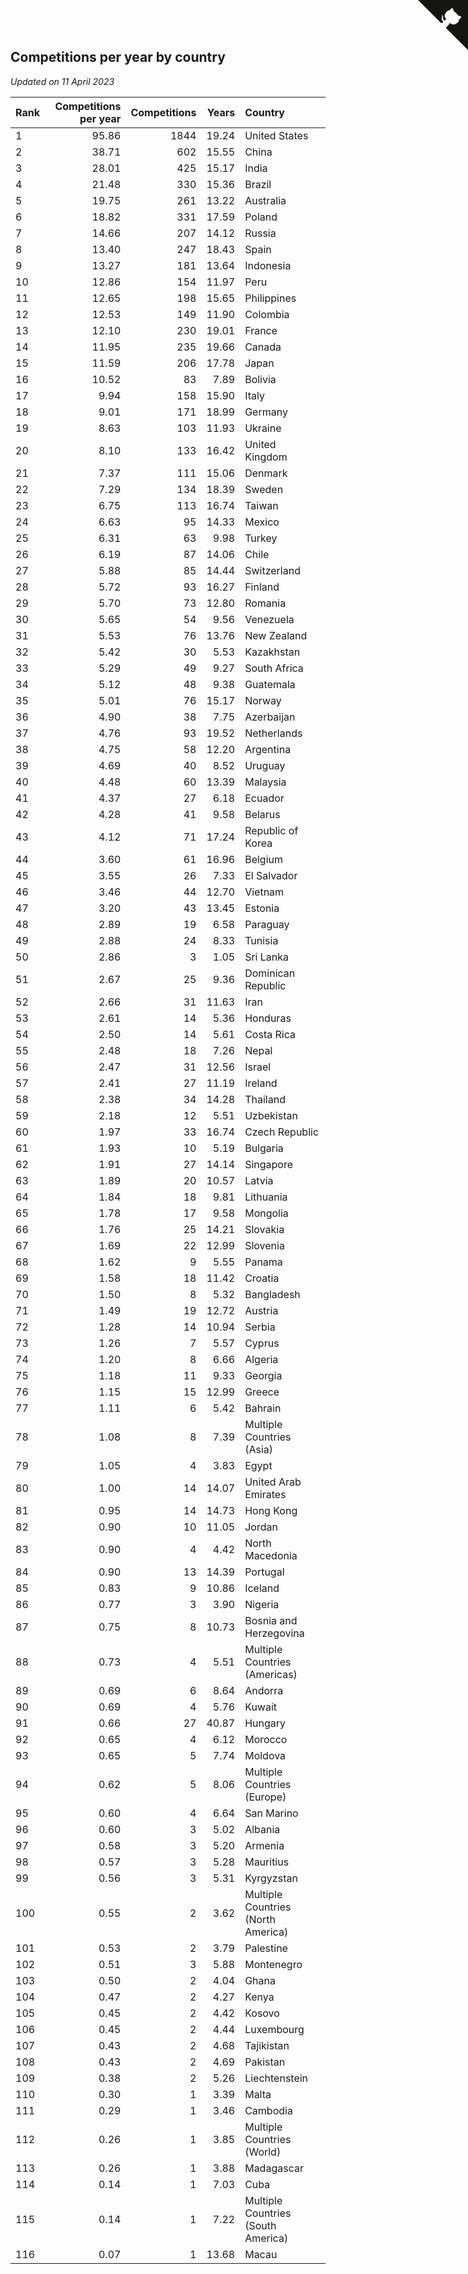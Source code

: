 ## Competitions per year by country

*Updated on 11 April 2023*

| Rank | Competitions per year | Competitions | Years | Country |
| :--- | ---: | ---: | ---: | :--- |
| 1 | 95.86 | 1844 | 19.24 | United States |
| 2 | 38.71 | 602 | 15.55 | China |
| 3 | 28.01 | 425 | 15.17 | India |
| 4 | 21.48 | 330 | 15.36 | Brazil |
| 5 | 19.75 | 261 | 13.22 | Australia |
| 6 | 18.82 | 331 | 17.59 | Poland |
| 7 | 14.66 | 207 | 14.12 | Russia |
| 8 | 13.40 | 247 | 18.43 | Spain |
| 9 | 13.27 | 181 | 13.64 | Indonesia |
| 10 | 12.86 | 154 | 11.97 | Peru |
| 11 | 12.65 | 198 | 15.65 | Philippines |
| 12 | 12.53 | 149 | 11.90 | Colombia |
| 13 | 12.10 | 230 | 19.01 | France |
| 14 | 11.95 | 235 | 19.66 | Canada |
| 15 | 11.59 | 206 | 17.78 | Japan |
| 16 | 10.52 | 83 | 7.89 | Bolivia |
| 17 | 9.94 | 158 | 15.90 | Italy |
| 18 | 9.01 | 171 | 18.99 | Germany |
| 19 | 8.63 | 103 | 11.93 | Ukraine |
| 20 | 8.10 | 133 | 16.42 | United Kingdom |
| 21 | 7.37 | 111 | 15.06 | Denmark |
| 22 | 7.29 | 134 | 18.39 | Sweden |
| 23 | 6.75 | 113 | 16.74 | Taiwan |
| 24 | 6.63 | 95 | 14.33 | Mexico |
| 25 | 6.31 | 63 | 9.98 | Turkey |
| 26 | 6.19 | 87 | 14.06 | Chile |
| 27 | 5.88 | 85 | 14.44 | Switzerland |
| 28 | 5.72 | 93 | 16.27 | Finland |
| 29 | 5.70 | 73 | 12.80 | Romania |
| 30 | 5.65 | 54 | 9.56 | Venezuela |
| 31 | 5.53 | 76 | 13.76 | New Zealand |
| 32 | 5.42 | 30 | 5.53 | Kazakhstan |
| 33 | 5.29 | 49 | 9.27 | South Africa |
| 34 | 5.12 | 48 | 9.38 | Guatemala |
| 35 | 5.01 | 76 | 15.17 | Norway |
| 36 | 4.90 | 38 | 7.75 | Azerbaijan |
| 37 | 4.76 | 93 | 19.52 | Netherlands |
| 38 | 4.75 | 58 | 12.20 | Argentina |
| 39 | 4.69 | 40 | 8.52 | Uruguay |
| 40 | 4.48 | 60 | 13.39 | Malaysia |
| 41 | 4.37 | 27 | 6.18 | Ecuador |
| 42 | 4.28 | 41 | 9.58 | Belarus |
| 43 | 4.12 | 71 | 17.24 | Republic of Korea |
| 44 | 3.60 | 61 | 16.96 | Belgium |
| 45 | 3.55 | 26 | 7.33 | El Salvador |
| 46 | 3.46 | 44 | 12.70 | Vietnam |
| 47 | 3.20 | 43 | 13.45 | Estonia |
| 48 | 2.89 | 19 | 6.58 | Paraguay |
| 49 | 2.88 | 24 | 8.33 | Tunisia |
| 50 | 2.86 | 3 | 1.05 | Sri Lanka |
| 51 | 2.67 | 25 | 9.36 | Dominican Republic |
| 52 | 2.66 | 31 | 11.63 | Iran |
| 53 | 2.61 | 14 | 5.36 | Honduras |
| 54 | 2.50 | 14 | 5.61 | Costa Rica |
| 55 | 2.48 | 18 | 7.26 | Nepal |
| 56 | 2.47 | 31 | 12.56 | Israel |
| 57 | 2.41 | 27 | 11.19 | Ireland |
| 58 | 2.38 | 34 | 14.28 | Thailand |
| 59 | 2.18 | 12 | 5.51 | Uzbekistan |
| 60 | 1.97 | 33 | 16.74 | Czech Republic |
| 61 | 1.93 | 10 | 5.19 | Bulgaria |
| 62 | 1.91 | 27 | 14.14 | Singapore |
| 63 | 1.89 | 20 | 10.57 | Latvia |
| 64 | 1.84 | 18 | 9.81 | Lithuania |
| 65 | 1.78 | 17 | 9.58 | Mongolia |
| 66 | 1.76 | 25 | 14.21 | Slovakia |
| 67 | 1.69 | 22 | 12.99 | Slovenia |
| 68 | 1.62 | 9 | 5.55 | Panama |
| 69 | 1.58 | 18 | 11.42 | Croatia |
| 70 | 1.50 | 8 | 5.32 | Bangladesh |
| 71 | 1.49 | 19 | 12.72 | Austria |
| 72 | 1.28 | 14 | 10.94 | Serbia |
| 73 | 1.26 | 7 | 5.57 | Cyprus |
| 74 | 1.20 | 8 | 6.66 | Algeria |
| 75 | 1.18 | 11 | 9.33 | Georgia |
| 76 | 1.15 | 15 | 12.99 | Greece |
| 77 | 1.11 | 6 | 5.42 | Bahrain |
| 78 | 1.08 | 8 | 7.39 | Multiple Countries (Asia) |
| 79 | 1.05 | 4 | 3.83 | Egypt |
| 80 | 1.00 | 14 | 14.07 | United Arab Emirates |
| 81 | 0.95 | 14 | 14.73 | Hong Kong |
| 82 | 0.90 | 10 | 11.05 | Jordan |
| 83 | 0.90 | 4 | 4.42 | North Macedonia |
| 84 | 0.90 | 13 | 14.39 | Portugal |
| 85 | 0.83 | 9 | 10.86 | Iceland |
| 86 | 0.77 | 3 | 3.90 | Nigeria |
| 87 | 0.75 | 8 | 10.73 | Bosnia and Herzegovina |
| 88 | 0.73 | 4 | 5.51 | Multiple Countries (Americas) |
| 89 | 0.69 | 6 | 8.64 | Andorra |
| 90 | 0.69 | 4 | 5.76 | Kuwait |
| 91 | 0.66 | 27 | 40.87 | Hungary |
| 92 | 0.65 | 4 | 6.12 | Morocco |
| 93 | 0.65 | 5 | 7.74 | Moldova |
| 94 | 0.62 | 5 | 8.06 | Multiple Countries (Europe) |
| 95 | 0.60 | 4 | 6.64 | San Marino |
| 96 | 0.60 | 3 | 5.02 | Albania |
| 97 | 0.58 | 3 | 5.20 | Armenia |
| 98 | 0.57 | 3 | 5.28 | Mauritius |
| 99 | 0.56 | 3 | 5.31 | Kyrgyzstan |
| 100 | 0.55 | 2 | 3.62 | Multiple Countries (North America) |
| 101 | 0.53 | 2 | 3.79 | Palestine |
| 102 | 0.51 | 3 | 5.88 | Montenegro |
| 103 | 0.50 | 2 | 4.04 | Ghana |
| 104 | 0.47 | 2 | 4.27 | Kenya |
| 105 | 0.45 | 2 | 4.42 | Kosovo |
| 106 | 0.45 | 2 | 4.44 | Luxembourg |
| 107 | 0.43 | 2 | 4.68 | Tajikistan |
| 108 | 0.43 | 2 | 4.69 | Pakistan |
| 109 | 0.38 | 2 | 5.26 | Liechtenstein |
| 110 | 0.30 | 1 | 3.39 | Malta |
| 111 | 0.29 | 1 | 3.46 | Cambodia |
| 112 | 0.26 | 1 | 3.85 | Multiple Countries (World) |
| 113 | 0.26 | 1 | 3.88 | Madagascar |
| 114 | 0.14 | 1 | 7.03 | Cuba |
| 115 | 0.14 | 1 | 7.22 | Multiple Countries (South America) |
| 116 | 0.07 | 1 | 13.68 | Macau |


<a href="https://github.com/JustinTimeCuber/wca_statistics" class="github-corner" aria-label="View source on Github"><svg width="80" height="80" viewBox="0 0 250 250" style="fill:#151513; color:#fff; position: absolute; top: 0; border: 0; right: 0;" aria-hidden="true"><path d="M0,0 L115,115 L130,115 L142,142 L250,250 L250,0 Z"></path><path d="M128.3,109.0 C113.8,99.7 119.0,89.6 119.0,89.6 C122.0,82.7 120.5,78.6 120.5,78.6 C119.2,72.0 123.4,76.3 123.4,76.3 C127.3,80.9 125.5,87.3 125.5,87.3 C122.9,97.6 130.6,101.9 134.4,103.2" fill="currentColor" style="transform-origin: 130px 106px;" class="octo-arm"></path><path d="M115.0,115.0 C114.9,115.1 118.7,116.5 119.8,115.4 L133.7,101.6 C136.9,99.2 139.9,98.4 142.2,98.6 C133.8,88.0 127.5,74.4 143.8,58.0 C148.5,53.4 154.0,51.2 159.7,51.0 C160.3,49.4 163.2,43.6 171.4,40.1 C171.4,40.1 176.1,42.5 178.8,56.2 C183.1,58.6 187.2,61.8 190.9,65.4 C194.5,69.0 197.7,73.2 200.1,77.6 C213.8,80.2 216.3,84.9 216.3,84.9 C212.7,93.1 206.9,96.0 205.4,96.6 C205.1,102.4 203.0,107.8 198.3,112.5 C181.9,128.9 168.3,122.5 157.7,114.1 C157.9,116.9 156.7,120.9 152.7,124.9 L141.0,136.5 C139.8,137.7 141.6,141.9 141.8,141.8 Z" fill="currentColor" class="octo-body"></path></svg></a><style>.github-corner:hover .octo-arm{animation:octocat-wave 560ms ease-in-out}@keyframes octocat-wave{0%,100%{transform:rotate(0)}20%,60%{transform:rotate(-25deg)}40%,80%{transform:rotate(10deg)}}@media (max-width:500px){.github-corner:hover .octo-arm{animation:none}.github-corner .octo-arm{animation:octocat-wave 560ms ease-in-out}}</style>
